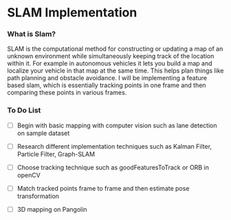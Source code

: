 # SLAM Implementation

###  What is Slam?
SLAM is the computational method for constructing or updating a map of an unknown environment while simultaneously keeping track of the location within it. For example in autonomous vehicles it lets you build a map and localize your vehicle in that map at the same time. This helps plan things like path planning and obstacle avoidance. I will be implementing a feature based slam, which is essentially tracking points in one frame and then comparing these points in various frames. 

### To Do List
- [ ] Begin with basic mapping with computer vision such as lane detection on sample dataset
- [ ] Research different implementation techniques such as Kalman Filter, Particle Filter, Graph-SLAM
- [ ] Choose tracking technique such as goodFeaturesToTrack or ORB in openCV
- [ ] Match tracked points frame to frame and then estimate pose transformation
- [ ] 3D mapping on Pangolin

